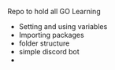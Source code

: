 Repo to hold all GO Learning

- Setting and using variables
- Importing packages
- folder structure
- simple discord bot
- 


